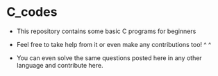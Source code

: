 # C_codes
- This repository contains some basic C programs for beginners

- Feel free to take help from it or even make any contributions too! ^ ^

- You can even solve the same questions posted here in any other language and contribute here.

